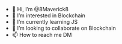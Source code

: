 - 👋 Hi, I’m @8Maverick8
- 👀 I’m interested in Blockchain
- 🌱 I’m currently learning JS
- 💞️ I’m looking to collaborate on Blockchain
- 📫 How to reach me DM

<!---
8Maverick8/8Maverick8 is a ✨ special ✨ repository because its `README.md` (this file) appears on your GitHub profile.
You can click the Preview link to take a look at your changes.
--->
